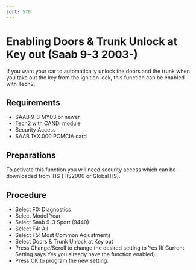 ```yaml
---
sort: 570
---
```


# Enabling Doors & Trunk Unlock at Key out (Saab 9-3 2003-)

If you want your car to automatically unlock the doors and the trunk when you take out the key from the ignition lock, this function can be enabled with Tech2.

## Requirements

* SAAB 9-3 MY03 or newer
* Tech2 with CANDi module
* Security Access
* SAAB 1XX.000 PCMCIA card

## Preparations

To activate this function you will need security access which can be downloaded from TIS (TIS2000 or GlobalTIS).

## Procedure

* Select F0: Diagnostics
* Select Model Year
* Select Saab 9-3 Sport (9440)
* Select F4: All
* Select F5: Most Common Adjustments
* Select Doors & Trunk Unlock at Key out
* Press Change/Scroll to change the desired setting to Yes (If Current Setting says Yes you already have the function enabled).
* Press OK to program the new setting.
